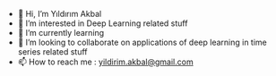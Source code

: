- 👋 Hi, I’m Yıldırım Akbal
- 👀 I’m interested in Deep Learning related stuff
- 🌱 I’m currently learning 
- 💞️ I’m looking to collaborate on applications of deep learning in time series related stuff
- 📫 How to reach me : yildirim.akbal@gmail.com

<!---
y-akbal/y-akbal is a ✨ special ✨ repository because its `README.md` (this file) appears on your GitHub profile.
You can click the Preview link to take a look at your changes.
--->
